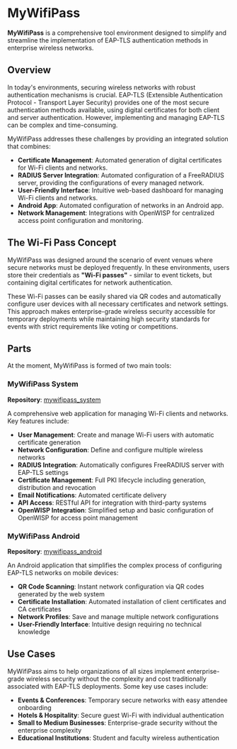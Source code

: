 # MyWifiPass

**MyWifiPass** is a comprehensive tool environment designed to simplify and streamline the implementation of EAP-TLS authentication methods in enterprise wireless networks.

## Overview

In today's environments, securing wireless networks with robust authentication mechanisms is crucial. EAP-TLS (Extensible Authentication Protocol - Transport Layer Security) provides one of the most secure authentication methods available, using digital certificates for both client and server authentication. However, implementing and managing EAP-TLS can be complex and time-consuming.

MyWifiPass addresses these challenges by providing an integrated solution that combines:
- **Certificate Management**: Automated generation of digital certificates for Wi-Fi clients and networks.
- **RADIUS Server Integration**: Automated configuration of a FreeRADIUS server, providing the configurations of every managed network.
- **User-Friendly Interface**: Intuitive web-based dashboard for managing Wi-Fi clients and networks.
- **Android App**: Automated configuration of networks in an Android app. 
- **Network Management**: Integrations with OpenWISP for centralized access point configuration and monitoring.

## The Wi-Fi Pass Concept

MyWifiPass was designed around the scenario of event venues where secure networks must be deployed frequently. In these environments, users store their credentials as **"Wi-Fi passes"** - similar to event tickets, but containing digital certificates for network authentication.

These Wi-Fi passes can be easily shared via QR codes and automatically configure user devices with all necessary certificates and network settings. This approach makes enterprise-grade wireless security accessible for temporary deployments while maintaining high security standards for events with strict requirements like voting or competitions.

## Parts 

At the moment, MyWifiPass is formed of two main tools:

### MyWifiPass System
**Repository**: [mywifipass_system](https://github.com/Pablodiz/mywifipass_system)


A comprehensive web application for managing Wi-Fi clients and networks. Key features include:
- **User Management**: Create and manage Wi-Fi users with automatic certificate generation
- **Network Configuration**: Define and configure multiple wireless networks 
- **RADIUS Integration**: Automatically configures FreeRADIUS server with EAP-TLS settings
- **Certificate Management**: Full PKI lifecycle including generation, distribution and revocation
- **Email Notifications**: Automated certificate delivery
- **API Access**: RESTful API for integration with third-party systems
- **OpenWISP Integration**: Simplified setup and basic configuration of OpenWISP for access point management


### MyWifiPass Android
**Repository**: [mywifipass_android](https://github.com/Pablodiz/mywifipass_android)


An Android application that simplifies the complex process of configuring EAP-TLS networks on mobile devices:
- **QR Code Scanning**: Instant network configuration via QR codes generated by the web system
- **Certificate Installation**: Automated installation of client certificates and CA certificates
- **Network Profiles**: Save and manage multiple network configurations
- **User-Friendly Interface**: Intuitive design requiring no technical knowledge

## Use Cases

MyWifiPass aims to help organizations of all sizes implement enterprise-grade wireless security without the complexity and cost traditionally associated with EAP-TLS deployments. Some key use cases include:

- **Events & Conferences**: Temporary secure networks with easy attendee onboarding
- **Hotels & Hospitality**: Secure guest Wi-Fi with individual authentication  
- **Small to Medium Businesses**: Enterprise-grade security without the enterprise complexity
- **Educational Institutions**: Student and faculty wireless authentication

